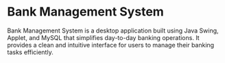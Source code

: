# Bank Management System
Bank Management System is a desktop application built using Java Swing, Applet, and MySQL that simplifies day-to-day banking operations. It provides a clean and intuitive interface for users to manage their banking tasks efficiently.
